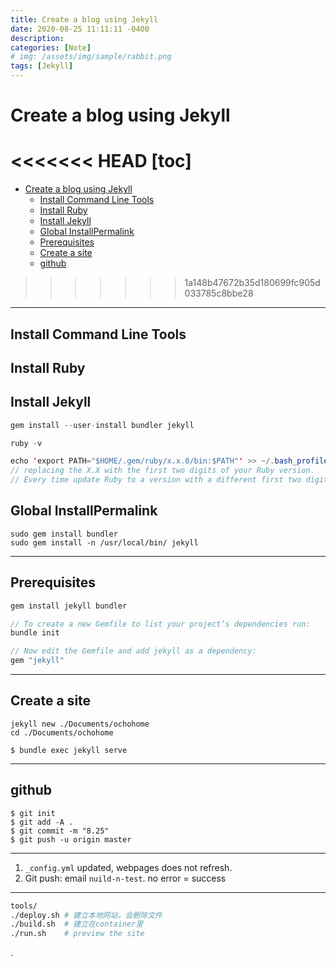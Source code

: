 ```yaml
---
title: Create a blog using Jekyll
date: 2020-08-25 11:11:11 -0400
description:
categories: [Note]
# img: /assets/img/sample/rabbit.png
tags: [Jekyll]
---
```



# Create a blog using Jekyll

<<<<<<< HEAD
[toc]
=======
- [Create a blog using Jekyll](#create-a-blog-using-jekyll)
  - [Install Command Line Tools](#install-command-line-tools)
  - [Install Ruby](#install-ruby)
  - [Install Jekyll](#install-jekyll)
  - [Global InstallPermalink](#global-installpermalink)
  - [Prerequisites](#prerequisites)
  - [Create a site](#create-a-site)
  - [github](#github)

>>>>>>> 1a148b47672b35d180699fc905d033785c8bbe28

---

## Install Command Line Tools

## Install Ruby

## Install Jekyll


```java
gem install --user-install bundler jekyll

ruby -v

echo 'export PATH="$HOME/.gem/ruby/x.x.0/bin:$PATH"' >> ~/.bash_profile
// replacing the X.X with the first two digits of your Ruby version.
// Every time update Ruby to a version with a different first two digits, you will need to update your path to match.
```

## Global InstallPermalink

```
sudo gem install bundler
sudo gem install -n /usr/local/bin/ jekyll
```


---

## Prerequisites

```java
gem install jekyll bundler

// To create a new Gemfile to list your project’s dependencies run:
bundle init

// Now edit the Gemfile and add jekyll as a dependency:
gem "jekyll"
```

---

## Create a site

```
jekyll new ./Documents/ochohome
cd ./Documents/ochohome

$ bundle exec jekyll serve
```


---

## github

```
$ git init
$ git add -A .
$ git commit -m "8.25"
$ git push -u origin master
```

---


1. `_config.yml` updated, webpages does not refresh.
2. Git push: email `nuild-n-test`. no error = success


---

```bash
tools/
./deploy.sh # 建立本地网站，会删除文件
./build.sh  # 建立在container里
./run.sh    # preview the site
```


.

